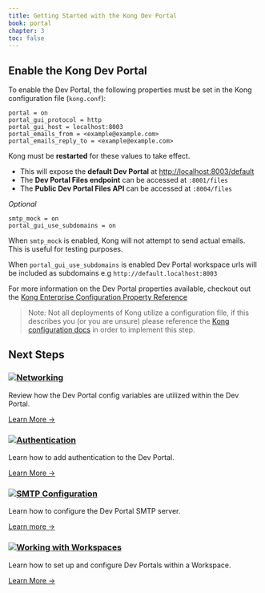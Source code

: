 ```yaml
---
title: Getting Started with the Kong Dev Portal
book: portal
chapter: 3
toc: false
---
```


## Enable the Kong Dev Portal 

To enable the Dev Portal, the following properties must be set in the Kong 
configuration file (`kong.conf`):

```
portal = on
portal_gui_protocol = http
portal_gui_host = localhost:8003
portal_emails_from = <example@example.com>
portal_emails_reply_to = <example@example.com>
```

Kong must be **restarted** for these values to take effect.

- This will expose the **default Dev Portal** at [http://localhost:8003/default](http://localhost:8003/default)
- The **Dev Portal Files endpoint** can be accessed at `:8001/files`
- The **Public Dev Portal Files API** can be accessed at `:8004/files`


*Optional*

```
smtp_mock = on
portal_gui_use_subdomains = on
```
When `smtp_mock` is enabled, Kong will not attempt to send actual emails. This
is useful for testing purposes.

When `portal_gui_use_subdomains` is enabled Dev Portal workspace urls will be 
included as subdomains e.g `http://default.localhost:8003`

For more information on the Dev Portal properties available, checkout out the 
[Kong Enterprise Configuration Property Reference](/enterprise/{{page.kong_version}}/property-reference)

> Note: Not all deployments of Kong utilize a configuration file, if this describes you (or you are unsure) please reference the [Kong configuration docs](/enterprise/{{page.kong_version}}/configuration/) in order to implement this step.



<div>
 <h2>Next Steps</h2>
</div>
<div class="docs-grid">

  <div class="docs-grid-block">
    <h3><img src="/assets/images/icons/documentation/icn-window.svg" /><a href="/enterprise/{{page.kong_version}}/developer-portal/configuration/networking">Networking</a></h3>
    <p>Review how the Dev Portal config variables are utilized within the Dev Portal.</p>
    <a href="/enterprise/{{page.kong_version}}/developer-portal/configuration/networking">Learn More &rarr;</a>
  </div>

  <div class="docs-grid-block">
    <h3><img src="/assets/images/icons/documentation/icn-window.svg" /><a href="/enterprise/{{page.kong_version}}/developer-portal/configuration/authentication">Authentication</a></h3>
    <p>Learn how to add authentication to the Dev Portal.</p>
    <a href="/enterprise/{{page.kong_version}}/developer-portal/configuration/authentication">Learn More &rarr;</a>
  </div>

  <div class="docs-grid-block">
    <h3><img src="/assets/images/icons/documentation/icn-window.svg" /><a href="/enterprise/{{page.kong_version}}/configuration/developer-portal/smtp">SMTP Configuration</a></h3>
    <p>Learn how to configure the Dev Portal SMTP server.</p>
    <a href="/enterprise/{{page.kong_version}}/developer-portal/configuration/smtp">Learn more &rarr;</a>
  </div>

  <div class="docs-grid-block">
    <h3><img src="/assets/images/icons/documentation/icn-window.svg" /><a href="/enterprise/{{page.kong_version}}/developer-portal/configuration/workspaces">Working with Workspaces</a></h3>
    <p>Learn how to set up and configure Dev Portals within a Workspace.</p>
    <a href="/enterprise/{{page.kong_version}}/developer-portal/configuration/workspaces">Learn More &rarr;</a>
  </div>
